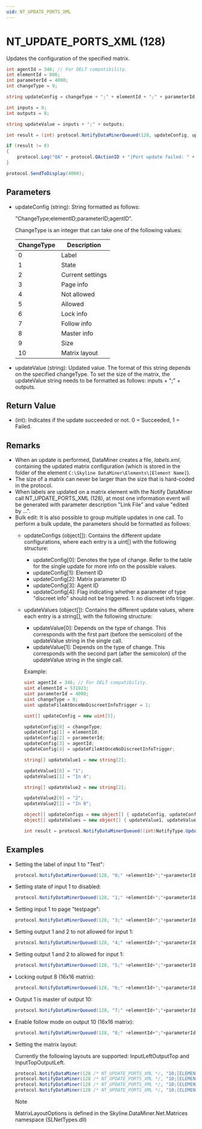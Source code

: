 ```yaml
---
uid: NT_UPDATE_PORTS_XML
---
```


# NT_UPDATE_PORTS_XML (128)

Updates the configuration of the specified matrix.

```csharp
int agentId = 346; // For DELT compatibility.
int elementId = 806;
int parameterId = 4000;
int changeType = 9;

string updateConfig = changeType + ";" + elementId + ";" + parameterId + ";" + agentId;

int inputs = 8;
int outputs = 8;

string updateValue = inputs + ";" + outputs;

int result = (int) protocol.NotifyDataMinerQueued(128, updateConfig, updateValue);

if (result != 0)
{
    protocol.Log("QA" + protocol.QActionID + "|Port update failed: " + updateConfig + ", " + updateValue, LogType.Error, LogLevel.NoLogging);
}

protocol.SendToDisplay(4000);
```

## Parameters

- updateConfig (string): String formatted as follows:

  "ChangeType;elementID;parameterID;agentID".
  
  ChangeType is an integer that can take one of the following values:

  |ChangeType|Description|
  |--- |--- |
  |0|Label|
  |1|State|
  |2|Current settings|
  |3|Page info|
  |4|Not allowed|
  |5|Allowed|
  |6|Lock info|
  |7|Follow info|
  |8|Master info|
  |9|Size|
  |10|Matrix layout<!-- RN 25456, RN 25892 -->|

- updateValue (string): Updated value. The format of this string depends on the specified changeType. To set the size of the matrix, the updateValue string needs to be formatted as follows: inputs + ";" + outputs.

## Return Value

- (int): Indicates if the update succeeded or not. 0 = Succeeded, 1 = Failed.

## Remarks

- When an update is performed, DataMiner creates a file, *labels.xml*, containing the updated matrix configuration (which is stored in the folder of the element `C:\Skyline DataMiner\Elements\[Element Name]`).
- The size of a matrix can never be larger than the size that is hard-coded in the protocol.
- When labels are updated on a matrix element with the Notify DataMiner call NT_UPDATE_PORTS_XML (128), at most one information event will be generated with parameter description "Link File" and value "edited by ...".<!-- RN 23052 -->
- Bulk edit: It is also possible to group multiple updates in one call. To perform a bulk update, the parameters should be formatted as follows:
  - updateConfigs (object[]): Contains the different update configurations, where each entry is a uint[] with the following structure:
    - updateConfig[0]: Denotes the type of change. Refer to the table for the single update for more info on the possible values.
    - updateConfig[1]: Element ID
    - updateConfig[2]: Matrix parameter ID
    - updateConfig[3]: Agent ID
    - updateConfig[4]: Flag indicating whether a parameter of type "discreet info" should not be triggered. 1: no discreet info trigger.<!-- RN 23052 -->
  - updateValues (object[]): Contains the different update values, where each entry is a string[], with the following structure:
    - updateValue[0]: Depends on the type of change. This corresponds with the first part (before the semicolon) of the updateValue string in the single call.
    - updateValue[1]: Depends on the type of change. This corresponds with the second part (after the semicolon) of the updateValue string in the single call.

    Example:

    ```csharp
    uint agentId = 346; // For DELT compatibility.
    uint elementId = 531923;
    uint parameterId = 4000;
    uint changeType = 0;
    uint updateFileAtOnceNoDiscreetInfoTrigger = 1;
    
    uint[] updateConfig = new uint[5];
    
    updateConfig[0] = changeType;
    updateConfig[1] = elementId;
    updateConfig[2] = parameterId;
    updateConfig[3] = agentId;
    updateConfig[4] = updateFileAtOnceNoDiscreetInfoTrigger;
    
    string[] updateValue1 = new string[2];
    
    updateValue1[0] = "1";
    updateValue1[1] = "In A";
    
    string[] updateValue2 = new string[2];
    
    updateValue2[0] = "2";
    updateValue2[1] = "In B";
    
    object[] updateConfigs = new object[] { updateConfig, updateConfig };
    object[] updateValues = new object[] { updateValue1, updateValue2 };
    
    int result = protocol.NotifyDataMinerQueued((int)NotifyType.UpdatePortsXml, updateConfigs, updateValues);
    ```

## Examples

- Setting the label of input 1 to "Test":

  ```csharp
  protocol.NotifyDataMinerQueued(128, "0;" +elementId+";"+parameterId+";"+agentId, "1;test");
  ```

- Setting state of input 1 to disabled:

  ```csharp
  protocol.NotifyDataMinerQueued(128, "1;" +elementId+";"+parameterId+";"+agentId, "1;disabled");
  ```

- Setting input 1 to page "testpage":

  ```csharp
  protocol.NotifyDataMinerQueued(128, "3;" +elementId+";"+parameterId+";"+agentId, "1;testpage");
  ```

- Setting output 1 and 2 to not allowed for input 1:

  ```csharp
  protocol.NotifyDataMinerQueued(128, "4;" +elementId+";"+parameterId+";"+agentId, "1;17,18");
  ```

- Setting output 1 and 2 to allowed for input 1:

  ```csharp
  protocol.NotifyDataMinerQueued(128, "5;" +elementId+";"+parameterId+";"+agentId, "1;17,18");
  ```

- Locking output 8 (16x16 matrix):

  ```csharp
  protocol.NotifyDataMinerQueued(128, "6;" +elementId+";"+parameterId+";"+agentId, "24;true");
  ```

- Output 1 is master of output 10:

  ```csharp
  protocol.NotifyDataMinerQueued(128, "7;" +elementId+";"+parameterId+";"+agentId, "17;23");
  ```

- Enable follow mode on output 10 (16x16 matrix):

  ```csharp
  protocol.NotifyDataMinerQueued(128, "8;" +elementId+";"+parameterId+";"+agentId, "26;true");
  ```

- Setting the matrix layout:

  Currently the following layouts are supported: InputLeftOutputTop and InputTopOutputLeft.

  ```csharp
  protocol.NotifyDataMiner(128 /* NT_UPDATE_PORTS_XML */, "10;[ELEMENT_ID];[MATRIX_PARAM_ID];[DMA_ID]", "InputLeftOutputTop");
  protocol.NotifyDataMiner(128 /* NT_UPDATE_PORTS_XML */, "10;[ELEMENT_ID];[MATRIX_PARAM_ID];[DMA_ID]", "InputTopOutputLeft");
  protocol.NotifyDataMiner(128 /* NT_UPDATE_PORTS_XML */, "10;[ELEMENT_ID];[MATRIX_PARAM_ID];[DMA_ID]", MatrixLayoutOptions.INPUT_LEFT_OUTPUT_TOP);
  protocol.NotifyDataMiner(128 /* NT_UPDATE_PORTS_XML */, "10;[ELEMENT_ID];[MATRIX_PARAM_ID];[DMA_ID]", MatrixLayoutOptions.INPUT_TOP_OUTPUT_LEFT);
  ```

  > [!NOTE]
  > MatrixLayoutOptions is defined in the Skyline.DataMiner.Net.Matrices namespace (SLNetTypes.dll)
